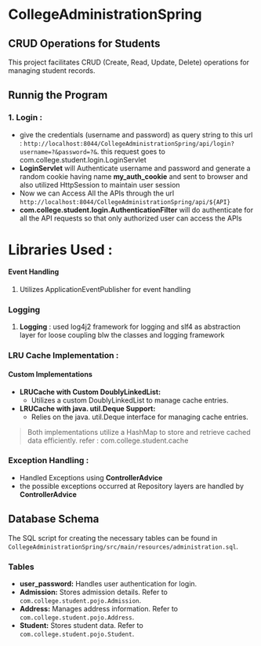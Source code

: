 # CollegeAdministrationSpring

## CRUD Operations for Students

This project facilitates CRUD (Create, Read, Update, Delete) operations for managing student records.
## Runnig the Program
### 1. Login : 
- give the credentials (username and password) as query string to this url : `http://localhost:8044/CollegeAdministrationSpring/api/login?username=?&password=?&`. this request goes to com.college.student.login.LoginServlet
- **LoginServlet** will Authenticate username and password and generate a random cookie having name **my_auth_cookie** and sent to browser and also utilized HttpSession to maintain user session
- Now we can Access All the APIs through the url `http://localhost:8044/CollegeAdministrationSpring/api/${API}`
- **com.college.student.login.AuthenticationFilter** will do authenticate for all the API requests so that only authorized user can access the APIs

# Libraries Used : 
#### Event Handling
1. Utilizes ApplicationEventPublisher for event handling
### Logging
1.  **Logging** : used log4j2 framework for logging and slf4 as abstraction layer for loose coupling blw the classes and logging framework
### LRU Cache Implementation :
#### Custom Implementations
- **LRUCache with Custom DoublyLinkedList:**
  - Utilizes a custom DoublyLinkedList to manage cache entries.
- **LRUCache with java. util.Deque Support:**
  - Relies on the java. util.Deque interface for managing cache entries.
>Both implementations utilize a HashMap to store and retrieve cached data efficiently.
> refer : com.college.student.cache
### Exception Handling : 
- Handled Exceptions using **ControllerAdvice**
- the possible exceptions occurred at Repository layers are handled by **ControllerAdvice**
## Database Schema

The SQL script for creating the necessary tables can be found in `CollegeAdministrationSpring/src/main/resources/administration.sql`.

### Tables

- **user_password:** Handles user authentication for login.
- **Admission:** Stores admission details. Refer to `com.college.student.pojo.Admission`.
- **Address:** Manages address information. Refer to `com.college.student.pojo.Address`.
- **Student:** Stores student data. Refer to `com.college.student.pojo.Student`.

